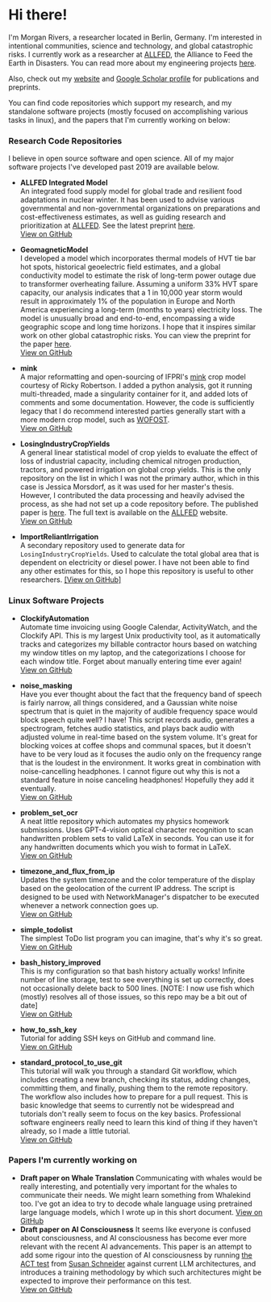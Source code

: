 # Hi there!

I'm Morgan Rivers, a researcher located in Berlin, Germany. I'm interested in intentional communities, science and technology, and global catastrophic risks. I currently work as a researcher at [ALLFED](https://allfed.info/papers/), the Alliance to Feed the Earth in Disasters. You can read more about my engineering projects [here](Portfolio.pdf).

Also, check out my [website](https://morganrivers.com/) and [Google Scholar profile](https://scholar.google.com/citations?user=nXYa_QEAAAAJ) for publications and preprints.

You can find code repositories which support my research, and my standalone software projects (mostly focused on accomplishing various tasks in linux), and the papers that I'm currently working on below:

### Research Code Repositories

I believe in open source software and open science. All of my major software projects I've developed past 2019 are available below.

- **ALLFED Integrated Model**  
  An integrated food supply model for global trade and resilient food adaptations in nuclear winter. It has been used to advise various governmental and non-governmental organizations on preparations and cost-effectiveness estimates, as well as guiding research and prioritization at [ALLFED](https://allfed.info). See the latest preprint [here](https://allfed.info/images/pdfs/Preprint%20V2.0%20Integrated%20assessment%20ALLFED.docx.pdf).  
  [View on GitHub](https://github.com/allfed/allfed-integrated-model)

- **GeomagneticModel**  
  I developed a model which incorporates thermal models of HVT tie bar hot spots, historical geoelectric field estimates, and a global conductivity model to estimate the risk of long-term power outage due to transformer overheating failure. Assuming a uniform 33% HVT spare capacity, our analysis indicates that a 1 in 10,000 year storm would result in approximately 1% of the population in Europe and North America experiencing a long-term (months to years) electricity loss. The model is unusually broad and end-to-end, encompassing a wide geographic scope and long time horizons. I hope that it inspires similar work on other global catastrophic risks. You can view the preprint for the paper [here](https://arxiv.org/abs/2403.18070).  
  [View on GitHub](https://github.com/allfed/GeomagneticModel)

- **mink**  
  A major reformatting and open-sourcing of IFPRI's [mink](https://www.ifpri.org/publication/mink-details-global-gridded-crop-modeling-system) crop model courtesy of Ricky Robertson. I added a python analysis, got it running multi-threaded, made a singularity container for it, and added lots of comments and some documentation. However, the code is sufficiently legacy that I do recommend interested parties generally start with a more modern crop model, such as [WOFOST](https://www.wur.nl/en/research-results/research-institutes/environmental-research/facilities-tools/software-models-and-databases/wofost.htm).  
  [View on GitHub](https://github.com/allfed/mink)

- **LosingIndustryCropYields**  
  A general linear statistical model of crop yields to evaluate the effect of loss of industrial capacity, including chemical nitrogen production, tractors, and powered irrigation on global crop yields. This is the only repository on the list in which I was not the primary author, which in this case is Jessica Morsdorf, as it was used for her master's thesis. However, I contributed the data processing and heavily advised the process, as she had not set up a code repository before. The published paper is [here](https://pubmed.ncbi.nlm.nih.gov/38223898/). The full text is available on the [ALLFED](https://allfed.info) website.  
  [View on GitHub](https://github.com/allfed/LosingIndustryCropYields)

- **ImportReliantIrrigation**  
  A secondary repository used to generate data for `LosingIndustryCropYields`. Used to calculate the total global area that is dependent on electricity or diesel power. I have not been able to find any other estimates for this, so I hope this repository is useful to other researchers.
  [[View on GitHub]](https://github.com/allfed/ImportReliantIrrigation)

### Linux Software Projects

- **ClockifyAutomation**  
  Automate time invoicing using Google Calendar, ActivityWatch, and the Clockify API. This is my largest Unix productivity tool, as it automatically tracks and categorizes my billable contractor hours based on watching my window titles on my laptop, and the categorizations I choose for each window title. Forget about manually entering time ever again!  
  [View on GitHub](https://github.com/morganrivers/ClockifyAutomation)

- **noise_masking**  
  Have you ever thought about the fact that the frequency band of speech is fairly narrow, all things considered, and a Gaussian white noise spectrum that is quiet in the majority of audible frequency space would block speech quite well? I have! This script records audio, generates a spectrogram, fetches audio statistics, and plays back audio with adjusted volume in real-time based on the system volume. It's great for blocking voices at coffee shops and communal spaces, but it doesn't have to be very loud as it focuses the audio only on the frequency range that is the loudest in the environment. It works great in combination with noise-cancelling headphones. I cannot figure out why this is not a standard feature in noise canceling headphones! Hopefully they add it eventually.  
  [View on GitHub](https://github.com/morganrivers/noise_masking)

- **problem_set_ocr**  
  A neat little repository which automates my physics homework submissions. Uses GPT-4-vision optical character recognition to scan handwritten problem sets to valid LaTeX in seconds. You can use it for any handwritten documents which you wish to format in LaTeX.  
  [View on GitHub](https://github.com/morganrivers/problem_set_ocr)

- **timezone_and_flux_from_ip**  
  Updates the system timezone and the color temperature of the display based on the geolocation of the current IP address. The script is designed to be used with NetworkManager's dispatcher to be executed whenever a network connection goes up.  
  [View on GitHub](https://github.com/morganrivers/timezone_and_flux_from_ip)

- **simple_todolist**  
  The simplest ToDo list program you can imagine, that's why it's so great.
  [View on GitHub](https://github.com/morganrivers/simple_todolist)

- **bash_history_improved**  
  This is my configuration so that bash history actually works! Infinite number of line storage, test to see everything is set up correctly, does not occasionally delete back to 500 lines. [NOTE: I now use fish which (mostly) resolves all of those issues, so this repo may be a bit out of date]  
  [View on GitHub](https://github.com/morganrivers/bash_history_improved)

- **how_to_ssh_key**  
  Tutorial for adding SSH keys on GitHub and command line.  
  [View on GitHub](https://github.com/morganrivers/how_to_ssh_key)

- **standard_protocol_to_use_git**  
  This tutorial will walk you through a standard Git workflow, which includes creating a new branch, checking its status, adding changes, committing them, and finally, pushing them to the remote repository. The workflow also includes how to prepare for a pull request. This is basic knowledge that seems to currently not be widespread and tutorials don't really seem to focus on the key basics. Professional software engineers really need to learn this kind of thing if they haven't already, so I made a little tutorial.  
  [View on GitHub](https://github.com/morganrivers/standard_protocol_to_use_git)

### Papers I'm currently working on
- **Draft paper on Whale Translation**
  Communicating with whales would be really interesting, and potentially very important for the whales to communicate their needs. We might learn something from Whalekind too. I've got an idea to try to decode whale language using pretrained large language models, which I wrote up in this short document.
[View on GitHub](https://github.com/morganrivers/whale_translation/blob/previews/master/paper.pdf)
- **Draft paper on AI Consciousness**
  It seems like everyone is confused about consciousness, and AI consciousness has become ever more relevant with the recent AI advancements. This paper is an attempt to add some rigour into the question of AI consciousness by running [the ACT test](https://ceur-ws.org/Vol-2287/short2.pdf) from [Susan Schneider](https://en.wikipedia.org/wiki/Susan_Schneider) against current LLM architectures, and introduces a training methodology by which such architectures might be expected to improve their performance on this test.  
[View on GitHub](https://github.com/morganrivers/consciousness_paper/blob/previews/master/paper.pdf)

